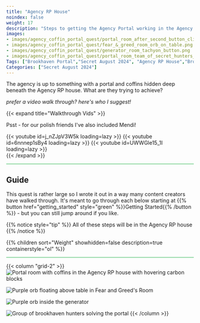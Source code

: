 ```yaml
---
title: "Agency RP House"
noindex: false
weight: 17
description: "Steps to getting the Agency Portal working in the Agency RP house."
images:
- images/agency_coffin_portal_quest/portal_room_after_second_button_clicked.png
- images/agency_coffin_portal_quest/fear_&_greed_room_orb_on_table.png
- images/agency_coffin_portal_quest/generator_room_tachyon_button.png
- images/agency_coffin_portal_quest/portal_room_team_of_secret_hunters_solve_brookhaven.png
Tags: ["Brookhaven Portal","Secret August 2024", "Agency RP House","Brookhaven New Update", "Brookhaven New House Secrets"]
Categories: ["Secret August 2024"]
---
```


The agency is up to something with a portal and coffins hidden deep beneath the Agency RP house. What are they trying to achieve?

_prefer a video walk through? here's who I suggest!_

{{< expand title="Walkthrough Vids" >}}

Psst - for our polish friends I've also included Mendi!

<div class="grid-2 post-vid-dot">
{{< youtube id=j_nZJpV3W5k loading=lazy >}}
{{< youtube id=6nnnep1sBy4 loading=lazy >}}
{{< youtube id=UWWGle15_1I loading=lazy >}}
</div>
{{< /expand >}}

<hr style="background-color: #28b44c" size=8>

## Guide

This quest is rather large so I wrote it out in a way many content creators have walked through. It's meant to go through each below starting at {{% button href="getting_started" style="green" %}}Getting Started{{% /button %}} - but you can still jump around if you like.

{{% notice style="tip" %}}
All of these steps will be in the Agency RP house
{{% /notice %}}


{{% children sort="Weight" showhidden=false description=true containerstyle="ol"  %}}

<hr style="background-color: #28b44c" size=8>

{{< column "grid-2" >}}
![Portal room with coffins in the Agency RP house with hovering carbon blocks](/images/agency_coffin_portal_quest/portal_room_after_second_button_clicked.png)

![Purple orb floating above table in Fear and Greed's Room](/images/agency_coffin_portal_quest/fear_&_greed_room_orb_on_table.png)

![Purple orb inside the generator](/images/agency_coffin_portal_quest/generator_room_tachyon_button.png)

![Group of brookhaven hunters solving the portal](/images/agency_coffin_portal_quest/portal_room_team_of_secret_hunters_solve_brookhaven.png)
{{< /column >}}
